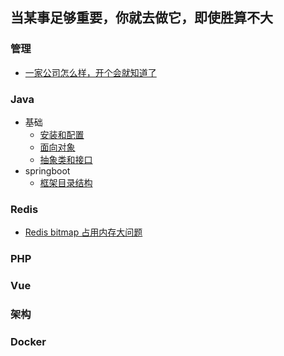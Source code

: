 ## 当某事足够重要，你就去做它，即使胜算不大

### 管理
* [一家公司怎么样，开个会就知道了](https://github.com/scofi/blog/blob/master/manage/%E5%BC%80%E4%BC%9A.md)
### Java
* 基础
    * [安装和配置](https://github.com/scofi/blog/blob/2b157a1cf2b885cf86072329dc0a99362a99ce8f/java/install.md)
    * [面向对象](https://github.com/scofi/blog/blob/master/java/object.md)
    * [抽象类和接口](https://github.com/scofi/blog/blob/master/java/abstract_interface.md)
* springboot
    * [框架目录结构](https://github.com/scofi/blog/blob/master/java/springboot/catalogue_structure.md)

### Redis
* [Redis bitmap 占用内存大问题](https://github.com/scofi/blog/blob/master/redis/bitmap_offset_memory.md)

### PHP
### Vue
### 架构
### Docker